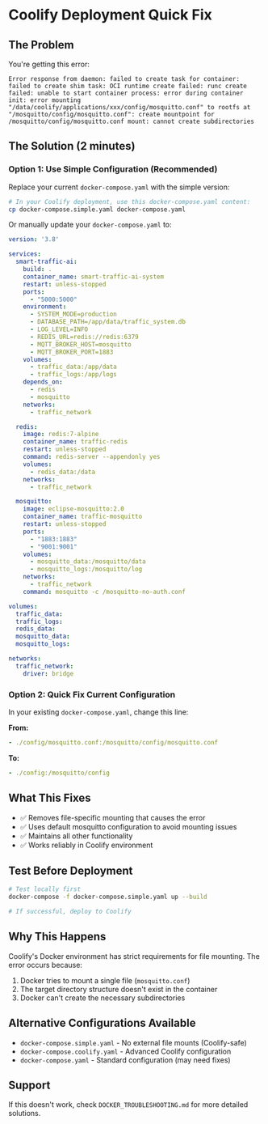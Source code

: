 # Coolify Deployment Quick Fix

## The Problem
You're getting this error:
```
Error response from daemon: failed to create task for container: failed to create shim task: OCI runtime create failed: runc create failed: unable to start container process: error during container init: error mounting "/data/coolify/applications/xxx/config/mosquitto.conf" to rootfs at "/mosquitto/config/mosquitto.conf": create mountpoint for /mosquitto/config/mosquitto.conf mount: cannot create subdirectories
```

## The Solution (2 minutes)

### Option 1: Use Simple Configuration (Recommended)
Replace your current `docker-compose.yaml` with the simple version:

```bash
# In your Coolify deployment, use this docker-compose.yaml content:
cp docker-compose.simple.yaml docker-compose.yaml
```

Or manually update your `docker-compose.yaml` to:

```yaml
version: '3.8'

services:
  smart-traffic-ai:
    build: .
    container_name: smart-traffic-ai-system
    restart: unless-stopped
    ports:
      - "5000:5000"
    environment:
      - SYSTEM_MODE=production
      - DATABASE_PATH=/app/data/traffic_system.db
      - LOG_LEVEL=INFO
      - REDIS_URL=redis://redis:6379
      - MQTT_BROKER_HOST=mosquitto
      - MQTT_BROKER_PORT=1883
    volumes:
      - traffic_data:/app/data
      - traffic_logs:/app/logs
    depends_on:
      - redis
      - mosquitto
    networks:
      - traffic_network

  redis:
    image: redis:7-alpine
    container_name: traffic-redis
    restart: unless-stopped
    command: redis-server --appendonly yes
    volumes:
      - redis_data:/data
    networks:
      - traffic_network

  mosquitto:
    image: eclipse-mosquitto:2.0
    container_name: traffic-mosquitto
    restart: unless-stopped
    ports:
      - "1883:1883"
      - "9001:9001"
    volumes:
      - mosquitto_data:/mosquitto/data
      - mosquitto_logs:/mosquitto/log
    networks:
      - traffic_network
    command: mosquitto -c /mosquitto-no-auth.conf

volumes:
  traffic_data:
  traffic_logs:
  redis_data:
  mosquitto_data:
  mosquitto_logs:

networks:
  traffic_network:
    driver: bridge
```

### Option 2: Quick Fix Current Configuration
In your existing `docker-compose.yaml`, change this line:

**From:**
```yaml
- ./config/mosquitto.conf:/mosquitto/config/mosquitto.conf
```

**To:**
```yaml
- ./config:/mosquitto/config
```

## What This Fixes
- ✅ Removes file-specific mounting that causes the error
- ✅ Uses default mosquitto configuration to avoid mounting issues
- ✅ Maintains all other functionality
- ✅ Works reliably in Coolify environment

## Test Before Deployment
```bash
# Test locally first
docker-compose -f docker-compose.simple.yaml up --build

# If successful, deploy to Coolify
```

## Why This Happens
Coolify's Docker environment has strict requirements for file mounting. The error occurs because:
1. Docker tries to mount a single file (`mosquitto.conf`)
2. The target directory structure doesn't exist in the container
3. Docker can't create the necessary subdirectories

## Alternative Configurations Available
- `docker-compose.simple.yaml` - No external file mounts (Coolify-safe)
- `docker-compose.coolify.yaml` - Advanced Coolify configuration
- `docker-compose.yaml` - Standard configuration (may need fixes)

## Support
If this doesn't work, check `DOCKER_TROUBLESHOOTING.md` for more detailed solutions.
